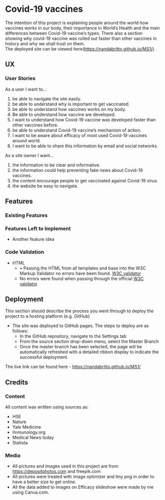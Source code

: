 # Covid-19 vaccines

The intention of this project is explaining people around the world how vaccines works in our body, their importance in World’s Health and the main differences between Covid-19 vaccine’s types. 
There also a section showing why covid-19 vaccine was rolled out faster than other vaccines in history and why we shall trust on them.  
The deployed site can be viewed here(https://nandabritto.github.io/MS1/).


## UX

### User Stories

As a user I want to…

1.	be able to navigate the site easily.
2.	be able to understand why is important to get vaccinated.
3.	be able to understand how vaccines works on my body.
4.	Be able to understand how vaccine are developed.
5.	I want to understand how Covid-19 vaccine was developed faster than other vaccines before.
6.	be able to understand Covid-19 vaccine’s mechanism of action.
7.	I want to be aware about efficacy of most used Covid-19 vaccines around world.
8.	I want to be able to share this information by email and social networks.

As a site owner I want…

1.	the information to be clear and informative.
2.	the information could help preventing fake news about Covid-19 vaccines.
3.	the content encourage people to get vaccinated against Covid-19 virus.
4.	the website be easy to navigate.

## Features 




### Existing Features


### Features Left to Implement

- Another feature idea


### Code Validation

- HTML
  - •	Passing the HTML from all templates and base into the W3C Markup Validator no errors have been found. [W3C validator](link)
  - No errors were found when passing through the official [W3C validator](link)

## Deployment

This section should describe the process you went through to deploy the project to a hosting platform (e.g. GitHub) 

- The site was deployed to GitHub pages. The steps to deploy are as follows: 
  - In the GitHub repository, navigate to the Settings tab 
  - From the source section drop-down menu, select the Master Branch
  - Once the master branch has been selected, the page will be automatically refreshed with a detailed ribbon display to indicate the successful deployment. 

The live link can be found here - https://nandabritto.github.io/MS1/

## Credits 

### Content

All content was written using sources as: 
- HSE 
- Nature 
- Yale Medicine 
- Immunology.org 
- Medical News today 
- Statista 

### Media
- All pictures and images used in this project are from https://depositphotos.com and freepik.com
- All pictures were treated with image optimizer and tiny png in order to have a better size to get online.
- All the data added to images on Efficacy slideshow were made by me using Canva.com.


